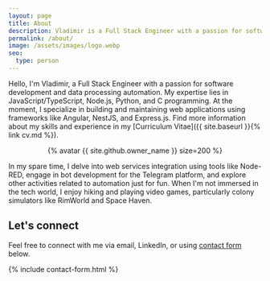 ```yaml
---
layout: page
title: About
description: Vladimir is a Full Stack Engineer with a passion for software development and data processing automation. His expertise lies in JavaScript/TypeScript, Node.js, Python, and C programming.
permalink: /about/
image: /assets/images/logo.webp
seo:
  type: person
---
```


Hello, I'm Vladimir, a Full Stack Engineer with a passion for software development and data processing automation. My expertise lies in JavaScript/TypeScript, Node.js, Python, and C programming. At the moment, I specialize in building and maintaining web applications using frameworks like Angular, NestJS, and Express.js. Find more information about my skills and experience in my [Curriculum Vitae]({{ site.baseurl }}{% link cv.md %}).

<p style="text-align: center;">{% avatar {{ site.github.owner_name }} size=200 %}</p>

In my spare time, I delve into web services integration using tools like Node-RED, engage in bot development for the Telegram platform, and explore other activities related to automation just for fun. When I'm not immersed in the tech world, I enjoy hiking and playing video games, particularly colony simulators like RimWorld and Space Haven.

## Let's connect

Feel free to connect with me via email, LinkedIn, or using [contact form](#contact) below.

{% include contact-form.html %}
